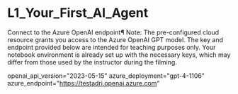 # L1_Your_First_AI_Agent

Connect to the Azure OpenAI endpoint¶
Note: The pre-configured cloud resource grants you access to the Azure OpenAI GPT model. The key and endpoint provided below are intended for teaching purposes only. Your notebook environment is already set up with the necessary keys, which may differ from those used by the instructor during the filming.

openai_api_version="2023-05-15"
azure_deployment="gpt-4-1106"
azure_endpoint="https://testadri.openai.azure.com"
